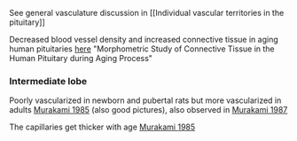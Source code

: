 See general vasculature discussion in [[Individual vascular territories in the pituitary]]

Decreased blood vessel density and increased connective tissue in aging human pituitaries [here](https://publisher.medfak.ni.ac.rs/AFMN_1/2013/2-2013/4.pdf) "Morphometric Study of Connective Tissue in the Human Pituitary during Aging Process"

### Intermediate lobe
Poorly vascularized in newborn and pubertal rats but more vascularized in adults [Murakami 1985](https://doi.org/10.1679/aohc.48.69) (also good pictures), also observed in [Murakami 1987](https://doi.org/10.1679/aohc.50.133)

The capillaries get thicker with age [Murakami 1985](https://doi.org/10.1679/aohc.48.69)
